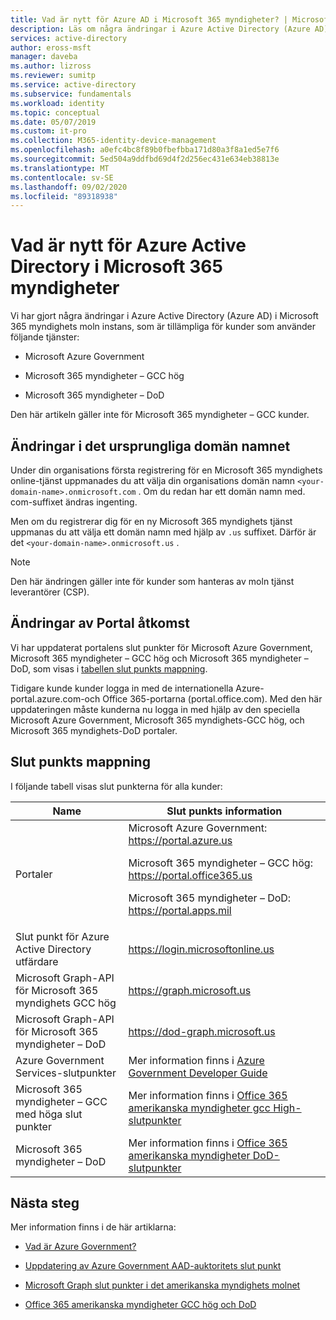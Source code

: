 ```yaml
---
title: Vad är nytt för Azure AD i Microsoft 365 myndigheter? | Microsoft Docs
description: Läs om några ändringar i Azure Active Directory (Azure AD) i Microsoft 365 myndighets moln instans, vilket kan påverka dig.
services: active-directory
author: eross-msft
manager: daveba
ms.author: lizross
ms.reviewer: sumitp
ms.service: active-directory
ms.subservice: fundamentals
ms.workload: identity
ms.topic: conceptual
ms.date: 05/07/2019
ms.custom: it-pro
ms.collection: M365-identity-device-management
ms.openlocfilehash: a0efc4bc8f89b0fbefbba171d80a3f8a1ed5e7f6
ms.sourcegitcommit: 5ed504a9ddfbd69d4f2d256ec431e634eb38813e
ms.translationtype: MT
ms.contentlocale: sv-SE
ms.lasthandoff: 09/02/2020
ms.locfileid: "89318938"
---
```

# <a name="whats-new-for-azure-active-directory-in-microsoft-365-government"></a>Vad är nytt för Azure Active Directory i Microsoft 365 myndigheter

Vi har gjort några ändringar i Azure Active Directory (Azure AD) i Microsoft 365 myndighets moln instans, som är tillämpliga för kunder som använder följande tjänster:

- Microsoft Azure Government

- Microsoft 365 myndigheter – GCC hög

- Microsoft 365 myndigheter – DoD

Den här artikeln gäller inte för Microsoft 365 myndigheter – GCC kunder.

## <a name="changes-to-the-initial-domain-name"></a>Ändringar i det ursprungliga domän namnet

Under din organisations första registrering för en Microsoft 365 myndighets online-tjänst uppmanades du att välja din organisations domän namn `<your-domain-name>.onmicrosoft.com` . Om du redan har ett domän namn med. com-suffixet ändras ingenting.

Men om du registrerar dig för en ny Microsoft 365 myndighets tjänst uppmanas du att välja ett domän namn med hjälp av `.us` suffixet. Därför är det `<your-domain-name>.onmicrosoft.us` .

>[!Note]
>Den här ändringen gäller inte för kunder som hanteras av moln tjänst leverantörer (CSP).

## <a name="changes-to-portal-access"></a>Ändringar av Portal åtkomst

Vi har uppdaterat portalens slut punkter för Microsoft Azure Government, Microsoft 365 myndigheter – GCC hög och Microsoft 365 myndigheter – DoD, som visas i [tabellen slut punkts mappning](#endpoint-mapping).

Tidigare kunde kunder logga in med de internationella Azure-portal.azure.com-och Office 365-portarna (portal.office.com). Med den här uppdateringen måste kunderna nu logga in med hjälp av den speciella Microsoft Azure Government, Microsoft 365 myndighets-GCC hög, och Microsoft 365 myndighets-DoD portaler.

## <a name="endpoint-mapping"></a>Slut punkts mappning

I följande tabell visas slut punkterna för alla kunder:

| Name | Slut punkts information |
|------|------------------|
| Portaler |Microsoft Azure Government: https://portal.azure.us<p>Microsoft 365 myndigheter – GCC hög: https://portal.office365.us<p>Microsoft 365 myndigheter – DoD: https://portal.apps.mil |
| Slut punkt för Azure Active Directory utfärdare | https://login.microsoftonline.us |
| Microsoft Graph-API för Microsoft 365 myndighets GCC hög | https://graph.microsoft.us |
| Microsoft Graph-API för Microsoft 365 myndigheter – DoD | https://dod-graph.microsoft.us |
| Azure Government Services-slutpunkter | Mer information finns i [Azure Government Developer Guide](../../azure-government/documentation-government-developer-guide.md) |
| Microsoft 365 myndigheter – GCC med höga slut punkter | Mer information finns i [Office 365 amerikanska myndigheter gcc High-slutpunkter](/office365/enterprise/office-365-u-s-government-gcc-high-endpoints) |
| Microsoft 365 myndigheter – DoD | Mer information finns i [Office 365 amerikanska myndigheter DoD-slutpunkter](/office365/enterprise/office-365-u-s-government-dod-endpoints) |

## <a name="next-steps"></a>Nästa steg

Mer information finns i de här artiklarna:

- [Vad är Azure Government?](../../azure-government/documentation-government-welcome.md)

- [Uppdatering av Azure Government AAD-auktoritets slut punkt](https://devblogs.microsoft.com/azuregov/azure-government-aad-authority-endpoint-update/)

- [Microsoft Graph slut punkter i det amerikanska myndighets molnet](https://developer.microsoft.com/graph/blogs/new-microsoft-graph-endpoints-in-us-government-cloud/)

- [Office 365 amerikanska myndigheter GCC hög och DoD](/office365/servicedescriptions/office-365-platform-service-description/office-365-us-government/gcc-high-and-dod)